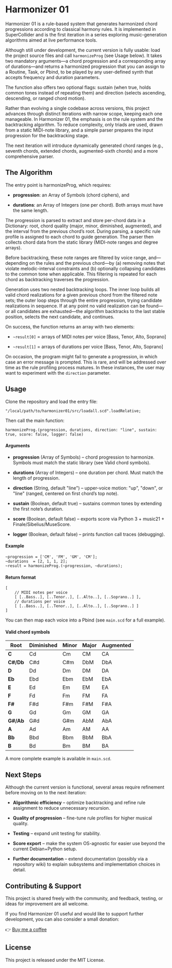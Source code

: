 # Harmonizer 01

Harmonizer 01 is a rule-based system that generates harmonized chord progressions according to classical harmony rules. It is implemented in SuperCollider and is the first iteration in a series exploring music-generation algorithms aimed at live performance tools.

Although still under development, the current version is fully usable: load the project source files and call `harmonizeProg` (see Usage below). It takes two mandatory arguments—a chord progression and a corresponding array of durations—and returns a harmonized progression that you can assign to a Routine, Task, or Pbind, to be played by any user-defined synth that accepts frequency and duration parameters.

The function also offers two optional flags: sustain (when true, holds common tones instead of repeating them) and direction (selects ascending, descending, or ranged chord motion).

Rather than evolving a single codebase across versions, this project advances through distinct iterations with narrow scope, keeping each one manageable. In Harmonizer 01, the emphasis is on the rule system and the backtracking algorithm. To reduce complexity, only triads are used, drawn from a static MIDI-note library, and a simple parser prepares the input progression for the backtracking stage.

The next iteration will introduce dynamically generated chord ranges (e.g., seventh chords, extended chords, augmented-sixth chords) and a more comprehensive parser.

## The Algorithm

The entry point is harmonizeProg, which requires:

* **progression**: an Array of Symbols (chord ciphers), and

* **durations**: an Array of Integers (one per chord).
Both arrays must have the same length.

The progression is parsed to extract and store per-chord data in a Dictionary: root, chord quality (major, minor, diminished, augmented), and the interval from the previous chord’s root. During parsing, a specific rule profile is assigned to each chord to guide generation. The parser then collects chord data from the static library (MIDI-note ranges and degree arrays).

Before backtracking, these note ranges are filtered by voice range, and—depending on the rules and the previous chord—by (a) removing notes that violate melodic-interval constraints and (b) optionally collapsing candidates to the common tone when applicable. This filtering is repeated for each chord as backtracking traverses the progression.

Generation uses two nested backtracking loops. The inner loop builds all valid chord realizations for a given previous chord from the filtered note sets; the outer loop steps through the entire progression, trying candidate realizations in sequence. If at any point no valid realization can be found—or all candidates are exhausted—the algorithm backtracks to the last stable position, selects the next candidate, and continues.

On success, the function returns an array with two elements:

* `~result[0]` = arrays of MIDI notes per voice [Bass, Tenor, Alto, Soprano]

* `~result[1]` = arrays of durations per voice [Bass, Tenor, Alto, Soprano]

On occasion, the program might fail to generate a progression, in which case an error message is prompted. This is rare, and will be addressed over time as the rule profiling process matures. In these instances, the user may want to experiment with the `direction` parameter.

## Usage

Clone the repository and load the entry file:

```SuperCollider
"/local/path/to/harmonizer01/src/loadall.scd".loadRelative;
```

Then call the main function:

```SuperCollider
harmonizeProg.(progression, durations, direction: "line", sustain: true, score: false, logger: false)
```

#### Arguments

+ **progression** (Array of Symbols) – chord progression to harmonize. Symbols must match the static library (see Valid chord symbols).

+ **durations** (Array of Integers) – one duration per chord. Must match the length of progression.

+ **direction** (String, default "line") – upper-voice motion: "up", "down", or "line" (ranged, centered on first chord’s top note).

+ **sustain** (Boolean, default true) – sustains common tones by extending the first note’s duration.

+ **score** (Boolean, default false) – exports score via Python 3 + music21 + Finale/Sibelius/MuseScore.

+ **logger** (Boolean, default false) – prints function call traces (debugging).

#### Example
```SuperCollider
~progression = ['CM', 'FM', 'GM', 'CM'];
~durations  = [2, 1, 1, 2];
~result = harmonizeProg.(~progression, ~durations);
```
#### Return format

```SuperCollider
[
    // MIDI notes per voice
    [ [..Bass..], [..Tenor..], [..Alto..], [..Soprano..] ],
    // durations per voice
    [ [..Bass..], [..Tenor..], [..Alto..], [..Soprano..] ]
]
```

You can then map each voice into a Pbind (see `main.scd` for a full example).

#### Valid chord symbols

| Root	| Diminished	| Minor	| Major	| Augmented |
| ----- | ------------- | ----- | ----- | --------- | 
| **C**  	| Cd        	| Cm	| CM	| CA        |
| **C#/Db**	| C#d        	| C#m	| DbM	| DbA       |
| **D**  	| Dd        	| Dm	| DM	| DA        |
| **Eb**	| Ebd        	| Ebm	| EbM	| EbA       |
| **E**  	| Ed        	| Em	| EM	| EA        |
| **F**  	| Fd        	| Fm	| FM	| FA        |
| **F#**	| F#d        	| F#m	| F#M	| F#A       |
| **G**  	| Gd        	| Gm	| GM	| GA        |
| **G#/Ab**	| G#d        	| G#m	| AbM	| AbA       |
| **A**  	| Ad        	| Am	| AM	| AA        |
| **Bb**	| Bbd        	| Bbm	| BbM	| BbA       |
| **B**  	| Bd        	| Bm	| BM	| BA        |

A more complete example is available in `main.scd`.

## Next Steps

Although the current version is functional, several areas require refinement before moving on to the next iteration:

* **Algorithmic efficiency** – optimize backtracking and refine rule assignment to reduce unnecessary recursion.

* **Quality of progression** – fine-tune rule profiles for higher musical quality.

* **Testing** – expand unit testing for stability.

* **Score export** – make the system OS-agnostic for easier use beyond the current Debian+Python setup.

* **Further documentation** – extend documentation (possibly via a repository wiki) to explain subsystems and implementation choices in detail.

## Contributing & Support

This project is shared freely with the community, and feedback, testing, or ideas for improvement are all welcome.

If you find Harmonizer 01 useful and would like to support further development, you can also consider a small donation:

👉 [Buy me a coffee](http://paypal.me/iamsiriil)

## License

This project is released under the MIT License.

